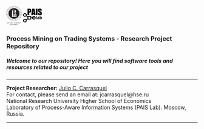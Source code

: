 <!DOCTYPE html>
<html>
<head>
<meta charset="UTF-8">
</head>
<body>
<p><img src="https://raw.githubusercontent.com/jcarrasquel/pais-trading-systems/master-2/misc/logo-hse.png" alt="PAIS" width="40" height="50"> <img src="https://raw.githubusercontent.com/jcarrasquel/pais-trading-systems/master-2/misc/logo-pais.png" alt="PAIS" width="50" height="50"></p>
<h3>Process Mining on Trading Systems - Research Project Repository</h3>
<h5><i>Welcome to our repository! Here you will find software tools and resources related to our project</i></h5>
<hr>
<b>Project Researcher:</b> <a href="https://www.hse.ru/en/staff/jcarrasquel">Julio C. Carrasquel</a><br>
For contact, please send an email at: jcarrasquel@hse.ru<br>
National Research University Higher School of Economics<br>
Laboratory of Process-Aware Information Systems (PAIS Lab). Moscow, Russia.
<hr>
</body>
</html> 
